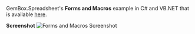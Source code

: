 GemBox.Spreadsheet's **Forms and Macros** example in C# and VB.NET that is available [here](https://www.gemboxsoftware.com/spreadsheet/examples/excel-forms-macros/802).

**Screenshot**
![Forms and Macros Screenshot](https://www.gemboxsoftware.com/Spreadsheet/Examples/Content/XLSXPreservation/FormsandMacros/FormsAndMacros.png)